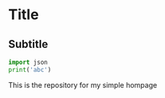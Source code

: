 # Title

## Subtitle

```py
import json
print('abc')
```

This is the repository for my simple hompage
